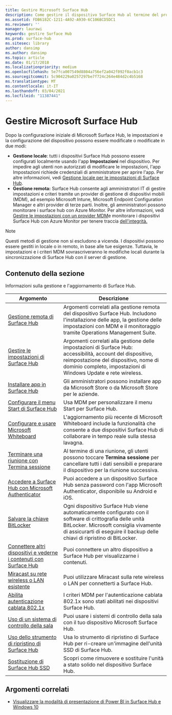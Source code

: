 ```yaml
---
title: Gestire Microsoft Surface Hub
description: Come gestire il dispositivo Surface Hub al termine del programma di prima esecuzione.
ms.assetid: FDB6182C-1211-4A92-A930-6C106BCD5DC1
ms.reviewer: ''
manager: laurawi
keywords: gestire Surface Hub
ms.prod: surface-hub
ms.sitesec: library
author: dansimp
ms.author: dansimp
ms.topic: article
ms.date: 01/17/2018
ms.localizationpriority: medium
ms.openlocfilehash: 5e7fca007549d8804a756ef2a042f092f0acb1c3
ms.sourcegitcommit: 5c904229a0257297be7f724c264e484d2c4b5168
ms.translationtype: MT
ms.contentlocale: it-IT
ms.lasthandoff: 03/04/2021
ms.locfileid: "11387441"
---
```

# <a name="manage-microsoft-surface-hub"></a>Gestire Microsoft Surface Hub

Dopo la configurazione iniziale di Microsoft Surface Hub, le impostazioni e la configurazione del dispositivo possono essere modificate o modificate in due modi:

- **Gestione locale**: tutti i dispositivi Surface Hub possono essere configurati localmente usando l'app **Impostazioni** nel dispositivo. Per impedire agli utenti non autorizzati di modificare le impostazioni, l'app Impostazioni richiede credenziali di amministratore per aprire l'app. Per altre informazioni, vedi [Gestione locale per le impostazioni di Surface Hub](local-management-surface-hub-settings.md).
- **Gestione remota:** Surface Hub consente agli amministratori IT di gestire impostazioni e criteri tramite un provider di gestione di dispositivi mobili (MDM), ad esempio Microsoft Intune, Microsoft Endpoint Configuration Manager e altri provider di terze parti. Inoltre, gli amministratori possono monitorare i surface hub con Azure Monitor.  Per altre informazioni, vedi [Gestire le impostazioni con un provider MDM](manage-settings-with-mdm-for-surface-hub.md)e monitorare i dispositivi Surface Hub con Azure Monitor per tenere traccia [dell'integrità.](https://docs.microsoft.com/azure/azure-monitor/insights/surface-hubs) 

> [!NOTE]
> Questi metodi di gestione non si escludono a vicenda. I dispositivi possono essere gestiti in locale o in remoto, in base alle tue esigenze. Tuttavia, le impostazioni e i criteri MDM sovrascriveranno le modifiche locali durante la sincronizzazione di Surface Hub con il server di gestione. 

## <a name="in-this-section"></a>Contenuto della sezione

Informazioni sulla gestione e l'aggiornamento di Surface Hub.

| Argomento | Descrizione |
| ----- | ----------- |
| [Gestione remota di Surface Hub](remote-surface-hub-management.md) |Argomenti correlati alla gestione remota del dispositivo Surface Hub. Includono l'installazione delle app, la gestione delle impostazioni con MDM e il monitoraggio tramite Operations Management Suite. |
| [Gestire le impostazioni di Surface Hub](manage-surface-hub-settings.md) |Argomenti correlati alla gestione delle impostazioni di Surface Hub: accessibilità, account del dispositivo, reimpostazione del dispositivo, nome di dominio completo, impostazioni di Windows Update e rete wireless. |
| [Installare app in Surface Hub]( https://technet.microsoft.com/itpro/surface-hub/install-apps-on-surface-hub) | Gli amministratori possono installare app da Microsoft Store o da Microsoft Store per le aziende.|
[Configurare il menu Start di Surface Hub](surface-hub-start-menu.md) | Usa MDM per personalizzare il menu Start per Surface Hub.
| [Configurare e usare Microsoft Whiteboard](whiteboard-collaboration.md)  | L'aggiornamento più recente di Microsoft Whiteboard include la funzionalità che consente a due dispositivi Surface Hub di collaborare in tempo reale sulla stessa lavagna.   |
| [Terminare una riunione con Termina sessione](https://technet.microsoft.com/itpro/surface-hub/finishing-your-surface-hub-meeting) | Al termine di una riunione, gli utenti possono toccare **Termina sessione** per cancellare tutti i dati sensibili e preparare il dispositivo per la riunione successiva.|
| [Accedere a Surface Hub con Microsoft Authenticator](surface-hub-authenticator-app.md) | Puoi accedere a un dispositivo Surface Hub senza password con l'app Microsoft Authenticator, disponibile su Android e iOS.   |
| [Salvare la chiave BitLocker](https://technet.microsoft.com/itpro/surface-hub/save-bitlocker-key-surface-hub) | Ogni dispositivo Surface Hub viene automaticamente configurato con il software di crittografia delle unità BitLocker. Microsoft consiglia vivamente di assicurarti di eseguire il backup delle chiavi di ripristino di BitLocker.|
| [Connettere altri dispositivi e vederne i contenuti con Surface Hub](https://technet.microsoft.com/itpro/surface-hub/connect-and-display-with-surface-hub) | Puoi connettere un altro dispositivo a Surface Hub per visualizzarne i contenuti.|
| [Miracast su rete wireless o LAN esistente](miracast-over-infrastructure.md) | Puoi utilizzare Miracast sulla rete wireless o LAN per connetterti a Surface Hub. |
 [Abilita autenticazione cablata 802.1x](enable-8021x-wired-authentication.md) | I criteri MDM per l'autenticazione cablata 802.1x sono stati abilitati nei dispositivi Surface Hub. 
| [Uso di un sistema di controllo della sala](https://technet.microsoft.com/itpro/surface-hub/use-room-control-system-with-surface-hub) | Puoi usare i sistemi di controllo della sala con il tuo dispositivo Microsoft Surface Hub.|
[Uso dello strumento di ripristino di Surface Hub](surface-hub-recovery-tool.md) | Usa lo strumento di ripristino di Surface Hub per ri-creare un'immagine dell'unità SSD di Surface Hub.
[Sostituzione di Surface Hub SSD](surface-hub-ssd-replacement.md) | Scopri come rimuovere e sostituire l'unità a stato solido nel dispositivo Surface Hub.

## <a name="related-topics"></a>Argomenti correlati

- [Visualizzare la modalità di presentazione di Power BI in Surface Hub e Windows 10](https://powerbi.microsoft.com/documentation/powerbi-mobile-win10-app-presentation-mode/)
